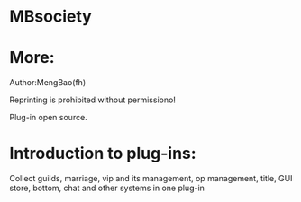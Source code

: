 # MBsociety
# More:
Author:MengBao(fh)

Reprinting is prohibited without permissiono!

Plug-in open source.

# Introduction to plug-ins:
Collect guilds, marriage, vip and its management, op management, title, GUI store, bottom, chat and other systems in one plug-in 
